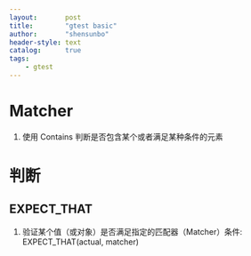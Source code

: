 ```yaml
---
layout:       post
title:        "gtest basic"
author:       "shensunbo"
header-style: text
catalog:      true
tags:
    - gtest
---
```

# Matcher
1. 使用 Contains 判断是否包含某个或者满足某种条件的元素


# 判断
## EXPECT_THAT
1. 验证某个值（或对象）是否满足指定的匹配器（Matcher）条件: EXPECT_THAT(actual, matcher)